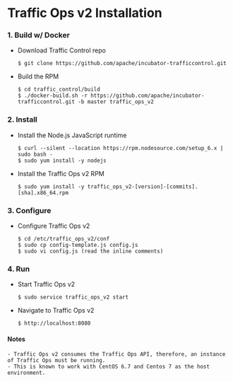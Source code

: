 # Traffic Ops v2 Installation

### 1. Build w/ Docker

* Download Traffic Control repo

    ```
    $ git clone https://github.com/apache/incubator-trafficcontrol.git
    ```

* Build the RPM

    ```
    $ cd traffic_control/build
    $ ./docker-build.sh -r https://github.com/apache/incubator-trafficcontrol.git -b master traffic_ops_v2
    ```

### 2. Install

* Install the Node.js JavaScript runtime

    ```
    $ curl --silent --location https://rpm.nodesource.com/setup_6.x | sudo bash -
    $ sudo yum install -y nodejs
    ```

* Install the Traffic Ops v2 RPM

    ```
    $ sudo yum install -y traffic_ops_v2-[version]-[commits].[sha].x86_64.rpm
    ```

### 3. Configure

* Configure Traffic Ops v2

    ```
    $ cd /etc/traffic_ops_v2/conf
    $ sudo cp config-template.js config.js
    $ sudo vi config.js (read the inline comments)
    ```

### 4. Run

* Start Traffic Ops v2

    ```
    $ sudo service traffic_ops_v2 start
    ```

* Navigate to Traffic Ops v2

    ```
    $ http://localhost:8080
    ```

#### Notes

    - Traffic Ops v2 consumes the Traffic Ops API, therefore, an instance of Traffic Ops must be running.
    - This is known to work with CentOS 6.7 and Centos 7 as the host environment.
